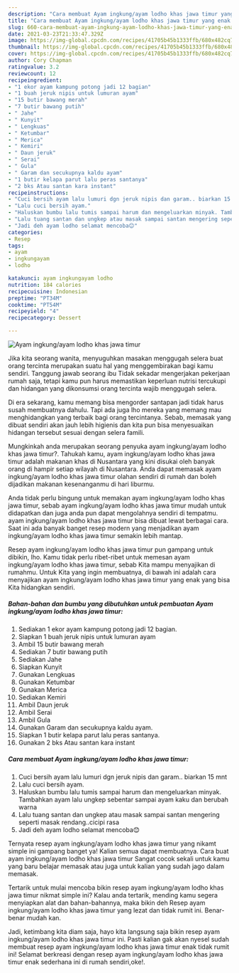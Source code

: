 ```yaml
---
description: "Cara membuat Ayam ingkung/ayam lodho khas jawa timur yang enak Untuk Jualan"
title: "Cara membuat Ayam ingkung/ayam lodho khas jawa timur yang enak Untuk Jualan"
slug: 660-cara-membuat-ayam-ingkung-ayam-lodho-khas-jawa-timur-yang-enak-untuk-jualan
date: 2021-03-23T21:33:47.329Z
image: https://img-global.cpcdn.com/recipes/41705b45b1333ffb/680x482cq70/ayam-ingkungayam-lodho-khas-jawa-timur-foto-resep-utama.jpg
thumbnail: https://img-global.cpcdn.com/recipes/41705b45b1333ffb/680x482cq70/ayam-ingkungayam-lodho-khas-jawa-timur-foto-resep-utama.jpg
cover: https://img-global.cpcdn.com/recipes/41705b45b1333ffb/680x482cq70/ayam-ingkungayam-lodho-khas-jawa-timur-foto-resep-utama.jpg
author: Cory Chapman
ratingvalue: 3.2
reviewcount: 12
recipeingredient:
- "1 ekor ayam kampung potong jadi 12 bagian"
- "1 buah jeruk nipis untuk lumuran ayam"
- "15 butir bawang merah"
- "7 butir bawang putih"
- " Jahe"
- " Kunyit"
- " Lengkuas"
- " Ketumbar"
- " Merica"
- " Kemiri"
- " Daun jeruk"
- " Serai"
- " Gula"
- " Garam dan secukupnya kaldu ayam"
- "1 butir kelapa parut lalu peras santanya"
- "2 bks Atau santan kara instant"
recipeinstructions:
- "Cuci bersih ayam lalu lumuri dgn jeruk nipis dan garam.. biarkan 15 mnt"
- "Lalu cuci bersih ayam."
- "Haluskan bumbu lalu tumis sampai harum dan mengeluarkan minyak. Tambahkan ayam lalu ungkep sebentar sampai ayam kaku dan berubah warna"
- "Lalu tuang santan dan ungkep atau masak sampai santan mengering seperti masak rendang..cicipi rasa"
- "Jadi deh ayam lodho selamat mencoba😊"
categories:
- Resep
tags:
- ayam
- ingkungayam
- lodho

katakunci: ayam ingkungayam lodho 
nutrition: 184 calories
recipecuisine: Indonesian
preptime: "PT34M"
cooktime: "PT54M"
recipeyield: "4"
recipecategory: Dessert

---
```



![Ayam ingkung/ayam lodho khas jawa timur](https://img-global.cpcdn.com/recipes/41705b45b1333ffb/680x482cq70/ayam-ingkungayam-lodho-khas-jawa-timur-foto-resep-utama.jpg)

Jika kita seorang wanita, menyuguhkan masakan menggugah selera buat orang tercinta merupakan suatu hal yang menggembirakan bagi kamu sendiri. Tanggung jawab seorang ibu Tidak sekadar mengerjakan pekerjaan rumah saja, tetapi kamu pun harus memastikan keperluan nutrisi tercukupi dan hidangan yang dikonsumsi orang tercinta wajib menggugah selera.

Di era  sekarang, kamu memang bisa mengorder santapan jadi tidak harus susah membuatnya dahulu. Tapi ada juga lho mereka yang memang mau menghidangkan yang terbaik bagi orang tercintanya. Sebab, memasak yang dibuat sendiri akan jauh lebih higienis dan kita pun bisa menyesuaikan hidangan tersebut sesuai dengan selera famili. 



Mungkinkah anda merupakan seorang penyuka ayam ingkung/ayam lodho khas jawa timur?. Tahukah kamu, ayam ingkung/ayam lodho khas jawa timur adalah makanan khas di Nusantara yang kini disukai oleh banyak orang di hampir setiap wilayah di Nusantara. Anda dapat memasak ayam ingkung/ayam lodho khas jawa timur olahan sendiri di rumah dan boleh dijadikan makanan kesenanganmu di hari liburmu.

Anda tidak perlu bingung untuk memakan ayam ingkung/ayam lodho khas jawa timur, sebab ayam ingkung/ayam lodho khas jawa timur mudah untuk didapatkan dan juga anda pun dapat mengolahnya sendiri di tempatmu. ayam ingkung/ayam lodho khas jawa timur bisa dibuat lewat berbagai cara. Saat ini ada banyak banget resep modern yang menjadikan ayam ingkung/ayam lodho khas jawa timur semakin lebih mantap.

Resep ayam ingkung/ayam lodho khas jawa timur pun gampang untuk dibikin, lho. Kamu tidak perlu ribet-ribet untuk memesan ayam ingkung/ayam lodho khas jawa timur, sebab Kita mampu menyajikan di rumahmu. Untuk Kita yang ingin membuatnya, di bawah ini adalah cara menyajikan ayam ingkung/ayam lodho khas jawa timur yang enak yang bisa Kita hidangkan sendiri.

<!--inarticleads1-->

##### Bahan-bahan dan bumbu yang dibutuhkan untuk pembuatan Ayam ingkung/ayam lodho khas jawa timur:

1. Sediakan 1 ekor ayam kampung potong jadi 12 bagian.
1. Siapkan 1 buah jeruk nipis untuk lumuran ayam
1. Ambil 15 butir bawang merah
1. Sediakan 7 butir bawang putih
1. Sediakan  Jahe
1. Siapkan  Kunyit
1. Gunakan  Lengkuas
1. Gunakan  Ketumbar
1. Gunakan  Merica
1. Sediakan  Kemiri
1. Ambil  Daun jeruk
1. Ambil  Serai
1. Ambil  Gula
1. Gunakan  Garam dan secukupnya kaldu ayam.
1. Siapkan 1 butir kelapa parut lalu peras santanya.
1. Gunakan 2 bks Atau santan kara instant




<!--inarticleads2-->

##### Cara membuat Ayam ingkung/ayam lodho khas jawa timur:

1. Cuci bersih ayam lalu lumuri dgn jeruk nipis dan garam.. biarkan 15 mnt
1. Lalu cuci bersih ayam.
1. Haluskan bumbu lalu tumis sampai harum dan mengeluarkan minyak. Tambahkan ayam lalu ungkep sebentar sampai ayam kaku dan berubah warna
1. Lalu tuang santan dan ungkep atau masak sampai santan mengering seperti masak rendang..cicipi rasa
1. Jadi deh ayam lodho selamat mencoba😊




Ternyata resep ayam ingkung/ayam lodho khas jawa timur yang nikamt simple ini gampang banget ya! Kalian semua dapat membuatnya. Cara buat ayam ingkung/ayam lodho khas jawa timur Sangat cocok sekali untuk kamu yang baru belajar memasak atau juga untuk kalian yang sudah jago dalam memasak.

Tertarik untuk mulai mencoba bikin resep ayam ingkung/ayam lodho khas jawa timur nikmat simple ini? Kalau anda tertarik, mending kamu segera menyiapkan alat dan bahan-bahannya, maka bikin deh Resep ayam ingkung/ayam lodho khas jawa timur yang lezat dan tidak rumit ini. Benar-benar mudah kan. 

Jadi, ketimbang kita diam saja, hayo kita langsung saja bikin resep ayam ingkung/ayam lodho khas jawa timur ini. Pasti kalian gak akan nyesel sudah membuat resep ayam ingkung/ayam lodho khas jawa timur enak tidak rumit ini! Selamat berkreasi dengan resep ayam ingkung/ayam lodho khas jawa timur enak sederhana ini di rumah sendiri,oke!.

